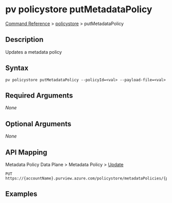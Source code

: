# pv policystore putMetadataPolicy
[Command Reference](../../../README.md#command-reference) > [policystore](./main.md) > putMetadataPolicy

## Description
Updates a metadata policy

## Syntax
```
pv policystore putMetadataPolicy --policyId=<val> --payload-file=<val>
```

## Required Arguments
*None*

## Optional Arguments
*None*

## API Mapping
Metadata Policy Data Plane > Metadata Policy > [Update](https://docs.microsoft.com/en-us/rest/api/purview/metadatapolicydataplane/metadata-policy/update)
```
PUT https://{accountName}.purview.azure.com/policystore/metadataPolicies/{policyId}
```

## Examples
```powershell

```